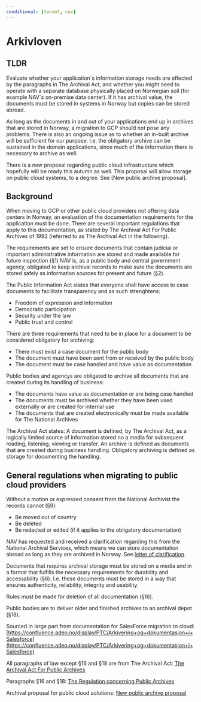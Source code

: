 ```yaml
---
conditional: [tenant, nav]
---
```


# Arkivloven

## TLDR

Evaluate whether your application´s information storage needs are affected by the paragraphs in The Archival Act, and whether you might need to operate with a separate database physically placed on Norwegian soil \(for example NAV´s on-premise data center\). If it has archival value, the documents must be stored in systems in Norway but copies can be stored abroad.

As long as the documents in and out of your applications end up in archives that are stored in Norway, a migration to GCP should not pose any problems. There is also an ongoing issue as to whether an in-built archive will be sufficient for our purpose. I.e. the obligatory archive can be sustained in the domain applications, since much of the information there is necessary to archive as well.

There is a new proposal regarding public cloud infrastructure which hopefully will be ready this autumn as well. This proposal will allow storage on public cloud systems, to a degree. See \[New public archive proposal\].

## Background

When moving to GCP or other public cloud providers not offering data centers in Norway, an evaluation of the documentation requirements for the application must be done. There are several important regulations that apply to this documentation, as stated by The Archival Act For Public Archives of 1992 \(referred to as The Archival Act in the following\).

The requirements are set to ensure documents that contain judicial or important administrative information are stored and made available for future inspection \(§1\) NAV is, as a public body and central government agency, obligated to keep archival records to make sure the documents are stored safely as information sources for present and future \(§2\).

The Public Information Act states that everyone shall have access to case documents to facilitate transparency and as such strenghtens:

* Freedom of expression and information
* Democratic participation
* Security under the law
* Public trust and control

There are three requirements that need to be in place for a document to be considered obligatory for archiving:

* There must exist a case document for the public body
* The document must have been sent from or received by the public body
* The document must be case handled and have value as documentation

Public bodies and agencys are obligated to archive all documents that are created during its handling of business:

* The documents have value as documentation or are being case handled
* The documents must be archived whether they have been used externally or are created for internal use
* The documents that are created electronically must be made available for The National Archives

The Archival Act states: A document is defined, by The Archival Act, as a logically limited source of information stored no a media for subsequent reading, listening, viewing or transfer. An archive is defined as documents that are created during business handling. Obligatory archiving is defined as storage for documenting the handling.

## General regulations when migrating to public cloud providers

Without a motion or expressed consent from the National Archivist the records cannot \(§9\):

* Be moved out of country
* Be deleted
* Be redacted or edited \(if it applies to the obligatory documentation\)

NAV has requested and received a clarification regarding this from the National Archival Services, which means we can store documentation abroad as long as they are archived in Norway. See [letter of clarification](https://github.com/nais/doc/tree/41f9904067f00354c95ec562712b183feb0f6eb7/legal/letter-of-clarification.pdf).

Documents that requires archival storage must be stored on a media and in a format that fulfills the necessary requirements for durability and accessability \(§6\). I.e. these documents must be stored in a way that ensures authenticity, reliability, integrity and usability.

Rules must be made for deletion of all documentation \(§16\).

Public bodies are to deliver older and finished archives to an archival depot \(§18\).

Sourced in large part from documentation for SalesForce migration to cloud: [https://confluence.adeo.no/display/PTC/Arkivering+og+dokumentasjon+i+Salesforce](https://confluence.adeo.no/display/PTC/Arkivering+og+dokumentasjon+i+Salesforce)

All paragraphs of law except §16 and §18 are from The Archival Act: [The Archival Act For Public Archives](https://lovdata.no/dokument/NL/lov/1992-12-04-126?q=arkivloven)

Paragraphs §16 and §18: [The Regulation concerning Public Archives](https://lovdata.no/dokument/SF/forskrift/2017-12-15-2105?q=arkiv)

Archival proposal for public cloud solutions: [New public archive proposal](https://www.regjeringen.no/no/dokumenter/hoyring--ny-forskrift-om-offentlege-arkiv/id2515364/)

